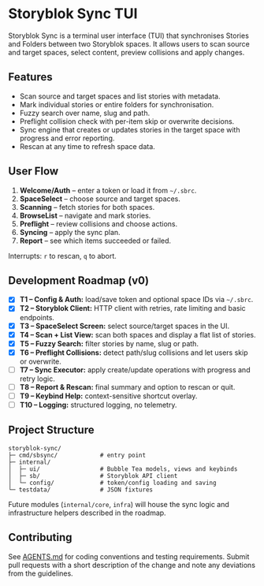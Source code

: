 # Storyblok Sync TUI

Storyblok Sync is a terminal user interface (TUI) that synchronises Stories and Folders between two Storyblok spaces. It allows users to scan source and target spaces, select content, preview collisions and apply changes.

## Features

- Scan source and target spaces and list stories with metadata.
- Mark individual stories or entire folders for synchronisation.
- Fuzzy search over name, slug and path.
- Preflight collision check with per-item skip or overwrite decisions.
- Sync engine that creates or updates stories in the target space with progress and error reporting.
- Rescan at any time to refresh space data.

## User Flow

1. **Welcome/Auth** – enter a token or load it from `~/.sbrc`.
2. **SpaceSelect** – choose source and target spaces.
3. **Scanning** – fetch stories for both spaces.
4. **BrowseList** – navigate and mark stories.
5. **Preflight** – review collisions and choose actions.
6. **Syncing** – apply the sync plan.
7. **Report** – see which items succeeded or failed.

Interrupts: `r` to rescan, `q` to abort.

## Development Roadmap (v0)

- [x] **T1 – Config & Auth:** load/save token and optional space IDs via `~/.sbrc`.
- [x] **T2 – Storyblok Client:** HTTP client with retries, rate limiting and basic endpoints.
- [x] **T3 – SpaceSelect Screen:** select source/target spaces in the UI.
- [x] **T4 – Scan + List View:** scan both spaces and display a flat list of stories.
- [x] **T5 – Fuzzy Search:** filter stories by name, slug or path.
- [x] **T6 – Preflight Collisions:** detect path/slug collisions and let users skip or overwrite.
- [ ] **T7 – Sync Executor:** apply create/update operations with progress and retry logic.
- [ ] **T8 – Report & Rescan:** final summary and option to rescan or quit.
- [ ] **T9 – Keybind Help:** context-sensitive shortcut overlay.
- [ ] **T10 – Logging:** structured logging, no telemetry.

## Project Structure

```
storyblok-sync/
├─ cmd/sbsync/            # entry point
├─ internal/
│  ├─ ui/                 # Bubble Tea models, views and keybinds
│  ├─ sb/                 # Storyblok API client
│  └─ config/             # token/config loading and saving
└─ testdata/              # JSON fixtures
```

Future modules (`internal/core`, `infra`) will house the sync logic and infrastructure helpers described in the roadmap.

## Contributing

See [AGENTS.md](AGENTS.md) for coding conventions and testing requirements. Submit pull requests with a short description of the change and note any deviations from the guidelines.
